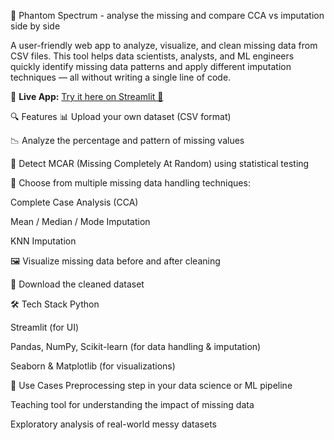 👻 Phantom Spectrum - analyse the missing and compare CCA vs imputation side by side

A user-friendly web app to analyze, visualize, and clean missing data from CSV files. This tool helps data scientists, analysts, and ML engineers quickly identify missing data patterns and apply different imputation techniques — all without writing a single line of code.

🔗 **Live App:** [Try it here on Streamlit 🚀](https://phantomspectrum-visualize-data-cleaning-techniques.streamlit.app/) 

🔍 Features
📊 Upload your own dataset (CSV format)

📉 Analyze the percentage and pattern of missing values

🔎 Detect MCAR (Missing Completely At Random) using statistical testing

🧮 Choose from multiple missing data handling techniques:

Complete Case Analysis (CCA)

Mean / Median / Mode Imputation

KNN Imputation

🖼 Visualize missing data before and after cleaning

💾 Download the cleaned dataset

🛠 Tech Stack
Python

Streamlit (for UI)

Pandas, NumPy, Scikit-learn (for data handling & imputation)

Seaborn & Matplotlib (for visualizations)

🤖 Use Cases
Preprocessing step in your data science or ML pipeline

Teaching tool for understanding the impact of missing data

Exploratory analysis of real-world messy datasets 
